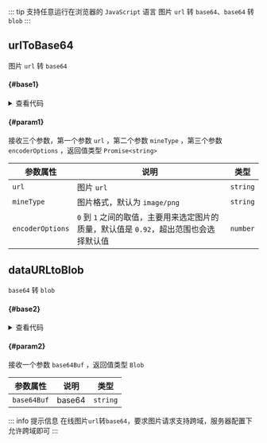 <script setup>
import { useAddNumInOutlineLabel } from '../../.vitepress/utils/createElement.ts'
useAddNumInOutlineLabel(2)

import urlToBase64 from './urlToBase64.vue'
import dataURLtoBlob from './dataURLtoBlob.vue'
</script>

::: tip 支持任意运行在浏览器的 `JavaScript` 语言
图片 `url` 转 `base64`、`base64` 转 `blob`
:::

## urlToBase64

图片 `url` 转 `base64`

<div class="pure-border">

#### <divider-base /> {#base1}

<urlToBase64 />

<details>

<summary>查看代码</summary>

<<< @/utils/base64Conver/urlToBase64.vue

</details>

#### <divider-param /> {#param1}

接收三个参数，第一个参数 `url` ，第二个参数 `mineType` ，第三个参数 `encoderOptions` ，返回值类型 `Promise<string>`

| **参数属性**     | **说明**                                                                               | **类型** |
| ---------------- | -------------------------------------------------------------------------------------- | -------- |
| `url`            | 图片 `url`                                                                             | `string` |
| `mineType`       | 图片格式，默认为 `image/png`                                                           | `string` |
| `encoderOptions` | `0` 到 `1` 之间的取值，主要用来选定图片的质量，默认值是 `0.92`，超出范围也会选择默认值 | `number` |

</div>

## dataURLtoBlob

`base64` 转 `blob`

<div class="pure-border">

#### <divider-base /> {#base2}

<ClientOnly>
  <dataURLtoBlob />
</ClientOnly>

<details>

<summary>查看代码</summary>

<<< @/utils/base64Conver/dataURLtoBlob.vue

</details>

#### <divider-param /> {#param2}

接收一个参数 `base64Buf` ，返回值类型 `Blob`

| **参数属性** | **说明** | **类型** |
| ------------ | -------- | -------- |
| `base64Buf`  | base64   | `string` |

</div>

::: info 提示信息
在线图片`url`转`base64`，要求图片请求支持跨域，服务器配置下允许跨域即可
:::
